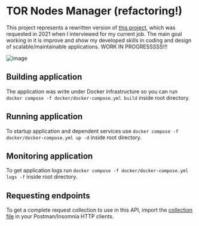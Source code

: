 # TOR Nodes Manager (refactoring!)
This project represents a rewritten version of [this project](https://github.com/0x0th30/tor-nodes-RestAPI), which was requested in 2021 when I interviewed for my current job. The main goal working in it is improve and show my developed skills in coding and design of scalable/maintainable applications. WORK IN PROGRESSSSS!!!

![image](https://user-images.githubusercontent.com/61753537/227114101-02ca55c6-fe9d-4f10-91d2-f103e8bff7db.png)

## Building application
The application was write under Docker infrastructure so you can run `docker compose -f docker/docker-compose.yml build` inside root directory.

## Running application
To startup application and dependent services use `docker compose -f docker/docker-compose.yml up -d` inside root directory.

## Monitoring application
To get application logs run `docker compose -f docker/docker-compose.yml logs -f` inside root directory.

## Requesting endpoints
To get a complete request collection to use in this API, import the [collection file](/docs/postman-collection.json) in your Postman/Insomnia HTTP clients.
